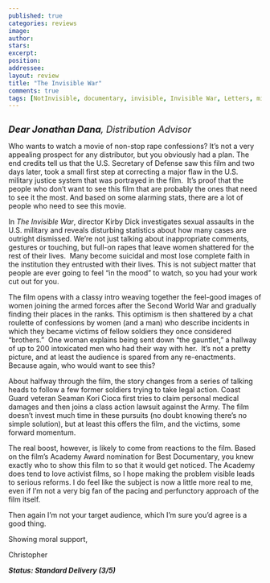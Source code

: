 ```yaml
---
published: true
categories: reviews
image:
author: 
stars: 
excerpt: 
position: 
addressee: 
layout: review
title: "The Invisible War"
comments: true
tags: [NotInvisible, documentary, invisible, Invisible War, Letters, military, not, rape, scandal, sex, sexual assualt, U.S., women]
---
```

<div><p><span class="full-image-block ssNonEditable"><span><a href="/letters/2013/1/23/the-invisible-war.html"><img src="http://static.squarespace.com/static/5005f6bcc4aa41161b33e89e/5329cf1fe4b07c068ebf74de/5329cf1fe4b07c068ebf779f/1358973926042/The%20Invisible%20War.jpg" alt="" /></a></span></span></p>
<p><em style="font-size:130%;"><strong>Dear Jonathan Dana</strong>, Distribution Advisor</em></p>
<p>Who wants to watch a movie of non-stop rape confessions? It&rsquo;s not a very appealing prospect for any distributor, but you obviously had a plan. The end credits tell us that the U.S. Secretary of Defense saw this film and two days later, took a small first step at correcting a major flaw in the U.S. military justice system that was portrayed in the film.&nbsp; It&rsquo;s proof that the people who don&rsquo;t want to see this film that are probably the ones that need to see it the most. And based on some alarming stats, there are a lot of people who need to see this movie.</p>
<p>In <em>The Invisible War</em>, director Kirby Dick investigates sexual assaults in the U.S. military and reveals disturbing statistics about how many cases are outright dismissed. We&rsquo;re not just talking about inappropriate comments, gestures or touching, but full-on rapes that leave women shattered for the rest of their lives.&nbsp; Many become suicidal and most lose complete faith in the institution they entrusted with their lives. This is not subject matter that people are ever going to feel &ldquo;in the mood&rdquo; to watch, so you had your work cut out for you.</p>
<p>The film opens with a classy intro weaving together the feel-good images of women joining the armed forces after the Second World War and gradually finding their places in the ranks. This optimism is then shattered by a chat roulette of confessions by women (and a man) who describe incidents in which they became victims of fellow soldiers they once considered &ldquo;brothers.&rdquo;&nbsp; One woman explains being sent down &ldquo;the gauntlet,&rdquo; a hallway of up to 200 intoxicated men who had their way with her.&nbsp; It&rsquo;s not a pretty picture, and at least the audience is spared from any re-enactments. Because again, who would want to see this?</p>
<p>About halfway through the film, the story changes from a series of talking heads to follow a few former soldiers trying to take legal action. Coast Guard veteran Seaman Kori Cioca first tries to claim personal medical damages and then joins a class action lawsuit against the Army. The film doesn&rsquo;t invest much time in these pursuits (no doubt knowing there&rsquo;s no simple solution), but at least this offers the film, and the victims, some forward momentum.</p>
<p>The real boost, however, is likely to come from reactions to the film. Based on the film&rsquo;s Academy Award nomination for Best Documentary, you knew exactly who to show this film to so that it would get noticed. The Academy does tend to love activist films, so I hope making the problem visible leads to serious reforms. I do feel like the subject is now a little more real to me, even if I&rsquo;m not a very big fan of the pacing and perfunctory approach of the film itself.</p>
<p>Then again I&rsquo;m not your target audience, which I&rsquo;m sure you&rsquo;d agree is a good thing.</p>
<p>Showing moral support,</p>
<p>Christopher</p>
<p><strong><em>Status: Standard Delivery (3/5)</em></strong></p></div>
